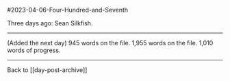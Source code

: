 #2023-04-06-Four-Hundred-and-Seventh

Three days ago: Sean Silkfish.

---
(Added the next day)  945 words on the file.  1,955 words on the file.    1,010 words of progress.

---
Back to [[day-post-archive]]